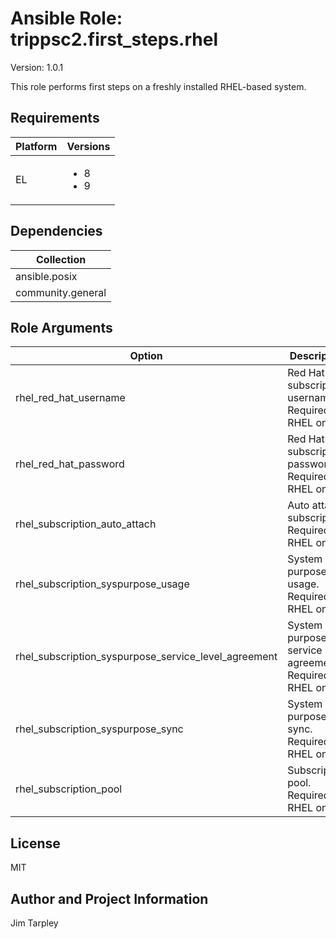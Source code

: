 <!-- BEGIN_ANSIBLE_DOCS -->

# Ansible Role: trippsc2.first_steps.rhel
Version: 1.0.1

This role performs first steps on a freshly installed RHEL-based system.

## Requirements

| Platform | Versions |
| -------- | -------- |
| EL | <ul><li>8</li><li>9</li></ul> |

## Dependencies

| Collection |
| ---------- |
| ansible.posix |
| community.general |

## Role Arguments
|Option|Description|Type|Required|Choices|Default|
|---|---|---|---|---|---|
| rhel_red_hat_username | Red Hat subscription username. Required for RHEL only. | str | no |  |  |
| rhel_red_hat_password | Red Hat subscription password. Required for RHEL only. | str | no |  |  |
| rhel_subscription_auto_attach | Auto attach subscription. Required for RHEL only. | bool | no |  | false |
| rhel_subscription_syspurpose_usage | System purpose usage. Required for RHEL only. | str | no |  |  |
| rhel_subscription_syspurpose_service_level_agreement | System purpose service level agreement. Required for RHEL only. | str | no |  |  |
| rhel_subscription_syspurpose_sync | System purpose sync. Required for RHEL only. | bool | no |  | false |
| rhel_subscription_pool | Subscription pool. Required for RHEL only. | str | no |  |  |


## License
MIT

## Author and Project Information
Jim Tarpley
<!-- END_ANSIBLE_DOCS -->

